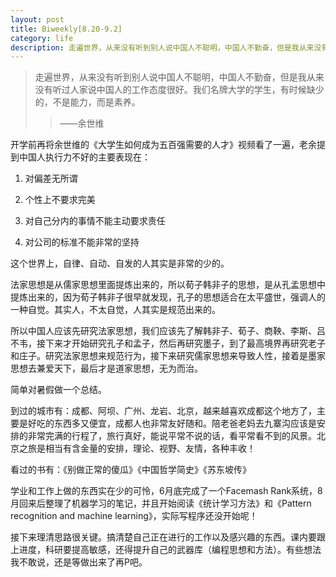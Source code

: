 ```yaml
---
layout: post
title: Biweekly[8.20-9.2]
category: life
description: 走遍世界，从来没有听到别人说中国人不聪明，中国人不勤奋，但是我从来没有听过人家说中国人的工作态度很好。我们名牌大学的学生，有时候缺少的，不是能力，而是素养。
---
```

<blockquote>走遍世界，从来没有听到别人说中国人不聪明，中国人不勤奋，但是我从来没有听过人家说中国人的工作态度很好。我们名牌大学的学生，有时候缺少的，不是能力，而是素养。

> 
> ——余世维
> 
> 
</blockquote>


开学前再将余世维的《大学生如何成为五百强需要的人才》视频看了一遍，老余提到中国人执行力不好的主要表现在：



	
  1. 对偏差无所谓

	
  2. 个性上不要求完美

	
  3. 对自己分内的事情不能主动要求责任

	
  4. 对公司的标准不能非常的坚持


这个世界上，自律、自动、自发的人其实是非常的少的。

法家思想是从儒家思想里面提炼出来的，所以荀子韩非子的思想，是从孔孟思想中提炼出来的，因为荀子韩非子很早就发现，孔子的思想适合在太平盛世，强调人的一种自觉。其实人，不太自觉，人其实是规范出来的。

所以中国人应该先研究法家思想，我们应该先了解韩非子、荀子、商鞅、李斯、吕不韦，接下来才开始研究孔子和孟子，然后再研究墨子，到了最高境界再研究老子和庄子。研究法家思想来规范行为，接下来研究儒家思想来导致人性，接着是墨家思想去兼爱天下，最后才是道家思想，无为而治。

简单对暑假做一个总结。

到过的城市有：成都、阿坝、广州、龙岩、北京，越来越喜欢成都这个地方了，主要是好吃的东西多又便宜，成都人也非常友好随和。陪老爸老妈去九寨沟应该是安排的非常完满的行程了，旅行真好，能说平常不说的话，看平常看不到的风景。北京之旅是相当有含金量的安排，理论、视野、友情，各种丰收！

看过的书有：《别做正常的傻瓜》《中国哲学简史》《苏东坡传》

学业和工作上做的东西实在少的可怜，6月底完成了一个Facemash Rank系统，8月回来后整理了机器学习的笔记，并且开始阅读《统计学习方法》和《Pattern recognition and machine learning》，实际写程序还没开始呢！

接下来理清思路很关键。搞清楚自己正在进行的工作以及感兴趣的东西。课内要跟上进度，科研要提高敏感，还得提升自己的武器库（编程思想和方法）。有些想法我不敢说，还是等做出来了再P吧。
